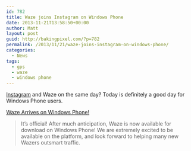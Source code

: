 ```yaml
---
id: 782
title: Waze joins Instagram on Windows Phone
date: 2013-11-21T13:58:50+00:00
author: Matt
layout: post
guid: http://bakingpixel.com/?p=782
permalink: /2013/11/21/waze-joins-instagram-on-windows-phone/
categories:
  - News
tags:
  - gps
  - waze
  - windows phone
---
```

[Instagram](http://bakingpixel.com/2013/11/windows-phone-finally-gets-instagram/) and Waze on the same day? Today is definitely a good day for Windows Phone users.

[Waze Arrives on Windows Phone!](http://blog.waze.com/2013/11/waze-arrives-on-windows-phone.html)

> It&#8217;s official! After much anticipation, Waze is now available for download on Windows Phone! We are extremely excited to be available on the platform, and look forward to helping many new Wazers outsmart traffic.